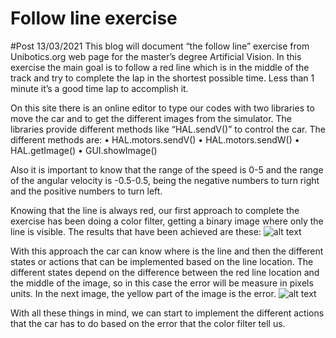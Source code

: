 # Follow line exercise

#Post 13/03/2021
This blog will document “the follow line” exercise from Unibotics.org web page for the master’s degree Artificial Vision. 
In this exercise the main goal is to follow a red line which is in the middle of the track and try to complete the lap in the shortest possible time. Less than 1 minute it’s a good time lap to accomplish it.

On this site there is an online editor to type our codes with two libraries to move the car and to get the different images from the simulator. The libraries provide different methods like “HAL.sendV()” to control the car. The different methods are:
    • HAL.motors.sendV()
    • HAL.motors.sendW()
    • HAL.getImage()
    • GUI.showImage()

Also it is important to know that the range of the speed is 0-5 and the range of the angular velocity is -0.5-0.5, being the negative numbers to turn right and the positive numbers to turn left. 

Knowing that the line is always red, our first approach to complete the exercise has been doing a color filter, getting a binary image where only the line is visible. The results that have been achieved are these:
![alt text](https://github.com/ruben1314/Unibotics_follow_line.github.io/blob/main/Follow_line/images/maskLine.png)

With this approach the car can know where is the line and then the different states or actions that can be implemented based on the line location. The different states depend on the difference between the red line location and the middle of the image, so in this case the error will be measure in pixels units. In the next image, the yellow part of the image is the error.
![alt text](https://github.com/ruben1314/Unibotics_follow_line.github.io/blob/main/Follow_line/images/error.png)

With all these things in mind, we can start to implement the different actions that the car has to do based on the error that the color filter tell us. 
